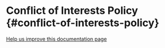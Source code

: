 # Conflict of Interests Policy {#conflict-of-interests-policy}

[Help us improve this documentation page](https://github.com/HackHumanityOrg/houseofstake.org/blob/initial-setup/.github/CONTRIBUTING.md)
